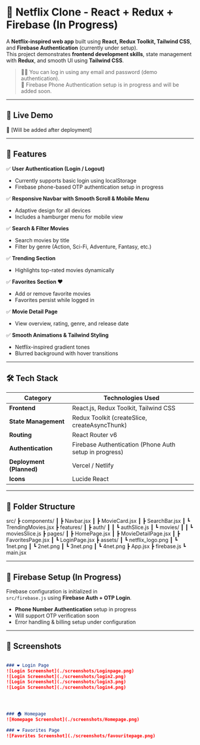 # 🎥 Netflix Clone - React + Redux + Firebase (In Progress)

A **Netflix-inspired web app** built using **React, Redux Toolkit, Tailwind CSS**, and **Firebase Authentication** (currently under setup).  
This project demonstrates **frontend development skills**, state management with **Redux**, and smooth UI using **Tailwind CSS**.  

> 🧑‍💻 You can log in using any email and password (demo authentication).  
> 📱 Firebase Phone Authentication setup is in progress and will be added soon.

---

## 🚀 **Live Demo**
🔗 [Will be added after deployment]

---

## 🧩 **Features**

✅ **User Authentication (Login / Logout)**  
- Currently supports basic login using localStorage  
- Firebase phone-based OTP authentication setup in progress  

✅ **Responsive Navbar with Smooth Scroll & Mobile Menu**  
- Adaptive design for all devices  
- Includes a hamburger menu for mobile view  

✅ **Search & Filter Movies**  
- Search movies by title  
- Filter by genre (Action, Sci-Fi, Adventure, Fantasy, etc.)  

✅ **Trending Section**  
- Highlights top-rated movies dynamically  

✅ **Favorites Section ❤️**  
- Add or remove favorite movies  
- Favorites persist while logged in  

✅ **Movie Detail Page**  
- View overview, rating, genre, and release date  

✅ **Smooth Animations & Tailwind Styling**  
- Netflix-inspired gradient tones  
- Blurred background with hover transitions  

---

## 🛠️ **Tech Stack**

| Category | Technologies Used |
|-----------|-------------------|
| **Frontend** | React.js, Redux Toolkit, Tailwind CSS |
| **State Management** | Redux Toolkit (createSlice, createAsyncThunk) |
| **Routing** | React Router v6 |
| **Authentication** | Firebase Authentication (Phone Auth setup in progress) |
| **Deployment (Planned)** | Vercel / Netlify |
| **Icons** | Lucide React |

---

## 📂 **Folder Structure**

src/
┣ components/
┃ ┣ Navbar.jsx
┃ ┣ MovieCard.jsx
┃ ┣ SearchBar.jsx
┃ ┗ TrendingMovies.jsx
┣ features/
┃ ┣ auth/
┃ ┃ ┗ authSlice.js
┃ ┗ movies/
┃ ┃ ┗ moviesSlice.js
┣ pages/
┃ ┣ HomePage.jsx
┃ ┣ MovieDetailPage.jsx
┃ ┣ FavoritesPage.jsx
┃ ┗ LoginPage.jsx
┣ assets/
┃ ┗ netflix_logo.png
┃ ┗ 1net.png
┃ ┗ 2net.png
┃ ┗ 3net.png
┃ ┗ 4net.png
┣ App.jsx
┣ firebase.js
┗ main.jsx


---

## 🔐 **Firebase Setup (In Progress)**

Firebase configuration is initialized in  
`src/firebase.js` using **Firebase Auth + OTP Login**.

- **Phone Number Authentication** setup in progress  
- Will support OTP verification soon  
- Error handling & billing setup under configuration  

---

## 📸 **Screenshots**


```markdown

### ❤️ Login Page
![Login Screenshot](./screenshots/Loginpage.png)
![Login Screenshot](./screenshots/login2.png)
![Login Screenshot](./screenshots/login3.png)
![Login Screenshot](./screenshots/login4.png)




### 🏠 Homepage
![Homepage Screenshot](./screenshots/Homepage.png)

### ❤️ Favorites Page
![Favorites Screenshot](./screenshots/favouritepage.png)


